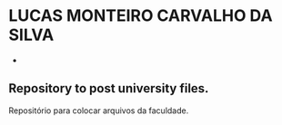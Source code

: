 # LUCAS MONTEIRO CARVALHO DA SILVA
-
Repository to post university files.
-
Repositório para colocar arquivos da faculdade.